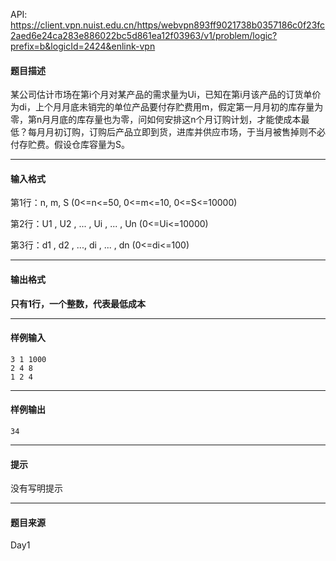 API: https://client.vpn.nuist.edu.cn/https/webvpn893ff9021738b0357186c0f23fc2aed6e24ca283e886022bc5d861ea12f03963/v1/problem/logic?prefix=b&logicId=2424&enlink-vpn

#### 题目描述

某公司估计市场在第i个月对某产品的需求量为Ui，已知在第i月该产品的订货单价为di，上个月月底未销完的单位产品要付存贮费用m，假定第一月月初的库存量为零，第n月月底的库存量也为零，问如何安排这n个月订购计划，才能使成本最低？每月月初订购，订购后产品立即到货，进库并供应市场，于当月被售掉则不必付存贮费。假设仓库容量为S。

---

#### 输入格式

第1行：n, m, S (0<=n<=50, 0<=m<=10, 0<=S<=10000)

第2行：U1 , U2 , ... , Ui , ... , Un (0<=Ui<=10000)

第3行：d1 , d2 , ..., di , ... , dn (0<=di<=100)

---

#### 输出格式

**只有****1****行，一个整数，代表最低成本**

---

#### 样例输入
```
3 1 1000
2 4 8
1 2 4 

```

---

#### 样例输出
```
34
```

---

#### 提示

没有写明提示

---

#### 题目来源

Day1